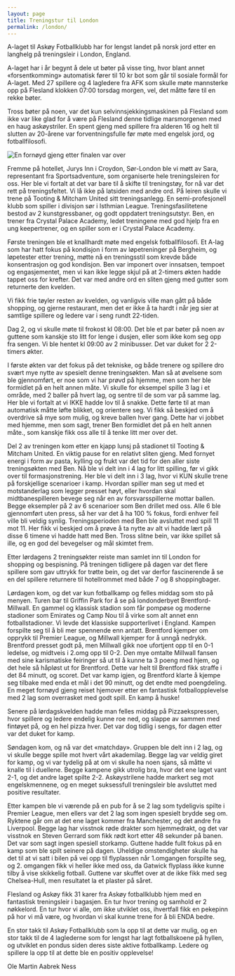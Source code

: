 ```yaml
---
layout: page
title: Treningstur til London
permalink: /london/
---
```



A-laget til Askøy Fotballklubb har for lengst landet på norsk jord etter en langhelg på treningsleir i London, England. 

A-laget har i år begynt å dele ut bøter på visse ting, hvor blant annet «forsentkomming» automatisk fører til 10 kr bot som går til sosiale formål for A-laget.
Med 27 spillere og 4 lagledere fra AFK som skulle møte mannsterke opp på Flesland klokken 07:00 torsdag morgen, vel, det måtte føre til en rekke bøter. 

Tross bøter på noen, var det kun selvinnsjekkingsmaskinen på Flesland som ikke var like glad for å være på Flesland denne tidlige marsmorgenen med en haug askøystriler. 
En spent gjeng med spillere fra alderen 16 og helt til slutten av 20-årene var forventningsfulle før møte med engelsk jord, og fotballfilosofi.

![En fornøyd gjeng etter finalen var over](http://www.askoyfk.no/images/20150403_HeleGjengen.JPG)
 
Fremme på hotellet, Jurys Inn i Croydon, Sør-London ble vi møtt av Sara, representant fra Sportsadventure, som organiserte hele treningsleiren for oss. 
Her ble vi fortalt at det var bare til å skifte til treningstøy, for nå var det rett på treningsfeltet. Vi lå ikke på latsiden med andre ord. 
På leiren skulle vi trene på Tooting & Mitcham United sitt treningsanlegg. 
En semi-profesjonell klubb som spiller i divisjon sør i Isthmian League. 
Treningsfasilitetene bestod av 2 kunstgressbaner, og godt oppdatert treningsutstyr. 
Ben, en trener fra Crystal Palace Academy, ledet treningene med god hjelp fra en ung keepertrener, og en spiller som er i Crystal Palace Academy.

Første treningen ble et knallhardt møte med engelsk fotballfilosofi. 
Et A-lag som har hatt fokus på kondisjon i form av løpetreninger på Bergheim, og løpetester etter trening, møtte nå en treningsstil som krevde både konsentrasjon og god kondisjon. 
Ben var imponert over innsatsen, tempoet og engasjementet, men vi kan ikke legge skjul på at 2-timers økten hadde tappet oss for krefter. 
Det var med andre ord en sliten gjeng med gutter som returnerte den kvelden. 

Vi fikk frie tøyler resten av kvelden, og vanligvis ville man gått på både shopping, og gjerne restaurant, men det er ikke å ta hardt i når jeg sier at samtlige spillere og ledere var i seng rundt 22-tiden.
 
Dag 2, og vi skulle møte til frokost kl 08:00. Det ble et par bøter på noen av guttene som kanskje sto litt for lenge i dusjen, eller som ikke kom seg opp fra sengen. 
Vi ble hentet kl 09:00 av 2 minibusser. Det var duket for 2 2-timers økter. 

I første økten var det fokus på det tekniske, og både trenere og spillere dro svært mye nytte av spesielt denne treningsøkten. 
Man så at øvelsene som ble gjennomført, er noe som vi har prøvd på hjemme, men som her ble formidlet på en helt annen måte. Vi skulle for eksempel spille 3 lag i et område, med 2 baller på hvert lag, og sentre til de som var på samme lag. Her ble vi fortalt at vi IKKE hadde lov til å snakke. Dette førte til at man automatisk måtte løfte blikket, og orientere seg. Vi fikk så beskjed om å overdrive så mye som mulig, og kreve ballen hver gang. 
Dette har vi jobbet med hjemme, men som sagt, trener Ben formidlet det på en helt annen måte., som kanskje fikk oss alle til å tenke litt mer over det.

Del 2 av treningen kom etter en kjapp lunsj på stadionet til Tooting & Mitcham United. 
En viktig pause for en relativt sliten gjeng. 
Med fornyet energi i form av pasta, kylling og frukt var det tid for den aller siste treningsøkten med Ben. 
Nå ble vi delt inn i 4 lag for litt spilling, før vi gikk over til formasjonstrening. 
Her ble vi delt inn i 3 lag, hvor vi KUN skulle trene på forskjellige scenarioer i kamp. 
Hvordan spiller man seg ut med et motstanderlag som legger presset høyt, eller hvordan skal midtbanespilleren bevege seg når en av forsvarsspillerne mottar ballen. 
Begge eksempler på 2 av 6 scenarioer som Ben drillet med oss. 
Alle 6 ble gjennomført uten press, så her var det å ha 100 % fokus, fordi enhver feil ville bli veldig synlig. 
Treningsperioden med Ben ble avsluttet med spill 11 mot 11. 
Her fikk vi beskjed om å prøve å ta nytte av alt vi hadde lært på disse 6 timene vi hadde hatt med Ben. 
Tross slitne bein, var ikke spillet så ille, og en god del bevegelser og mål skimtet frem.
 
Etter lørdagens 2 treningsøkter reiste man samlet inn til London for shopping og bespisning. 
På treningen tidligere på dagen var det flere spillere som gav uttrykk for trøtte bein, og det var derfor fascinerende å se en del spillere returnere til hotellrommet med både 7 og 8 shoppingbager.

Lørdagen kom, og det var kun fotballkamp og felles middag som sto på menyen. 
Turen bar til Griffin Park for å se på londonderbyet Brentford-Millwall. 
En gammel og klassisk stadion som får pompøse og moderne stadioner som Emirates og Camp Nou til å virke som alt annet enn fotballstadioner. 
Vi levde det klassiske supporterlivet i England. 
Kampen forspilte seg til å bli mer spennende enn antatt. 
Brentford kjemper om opprykk til Premier League, og Millwall kjemper for å unngå nedrykk. 
Brentford presset godt på, men Millwall gikk noe ufortjent opp til en 0-1 ledelse, og midtveis i 2.omg opp til 0-2. 
Den mye omtalte Millwall fansen med sine karismatiske feiringer så ut til å kunne ta 3 poeng med hjem, og det hele så håpløst ut for Brentford. 
Dette var helt til Brentford fikk straffe i det 84 minutt, og scoret. 
Det var kamp igjen, og Brentford klarte å kjempe seg tilbake med enda et mål i det 90 minutt, og det endte med poengdeling. 
En meget fornøyd gjeng reiset hjemover etter en fantastisk fotballopplevelse med 2 lag som overrasket med godt spill. En kamp å huske!

Senere på lørdagskvelden hadde man felles middag på Pizzaekspressen, hvor spillere og ledere endelig kunne roe ned, og slappe av sammen med fintøyet på, og en hel pizza hver. 
Det var dog tidlig i sengs, for dagen etter var det duket for kamp.
 
Søndagen kom, og nå var det «matchday». 
Gruppen ble delt inn i 2 lag, og vi skulle begge spille mot hvert vårt akademilag. 
Begge lag var veldig giret for kamp, og vi var tydelig på at om vi skulle ha noen sjans, så måtte vi knalle til i duellene. 
Begge kampene gikk utrolig bra, hvor det ene laget vant 2-1, og det andre laget spilte 2-2. 
Askøystrilene hadde markert seg mot engelskmennene, og en meget suksessfull treningsleir ble avsluttet med positive resultater. 

Etter kampen ble vi værende på en pub for å se 2 lag som tydeligvis spilte i Premier League, men ellers var det 2 lag som ingen spesielt brydde seg om. 
Ryktene går om at det ene laget kommer fra Manchester, og det andre fra Liverpool. 
Begge lag har visstnok røde drakter som hjemmedrakt, og det var visstnok en Steven Gerrard som fikk rødt kort etter 48 sekunder på banen. 
Det var som sagt ingen spesiell storkamp. 
Guttene hadde fullt fokus på en kamp som ble spilt seinere på dagen. 
Uheldige omstendigheter skulle ha det til at vi satt i bilen på vei opp til flyplassen når 1.omgangen forspilte seg, og 2. omgangen fikk vi heller ikke med oss, da Gatwick flyplass ikke kunne tilby å vise skikkelig fotball.
Guttene var skuffet over at de ikke fikk med seg Chelsea-Hull, men resultatet la et plaster på såret. 

Flesland og Askøy fikk 31 karer fra Askøy fotballklubb hjem med en fantastisk treningsleir i bagasjen. En 
tur hvor trening og samhold er 2 nøkkelord. 
En tur hvor vi alle, om ikke utviklet oss, ihvertfall fikk en pekepinn på hor vi må være, og hvordan vi skal kunne trene for å bli ENDA bedre.
 
En stor takk til Askøy Fotballklubb som la opp til at dette var mulig, og en stor takk til de 4 laglederne som for lengst har lagt fotballskoene på hyllen, og utviklet en pondus siden deres siste aktive fotballkamp. 
Ledere og spillere la opp til at dette ble en positiv opplevelse!

Ole Martin Aabrek Ness
